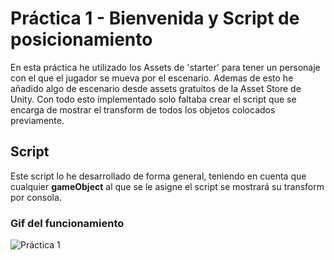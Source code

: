 # Práctica 1 - Bienvenida y Script de posicionamiento
 En esta práctica he utilizado los Assets de 'starter' para tener un personaje con el que el jugador se mueva por el escenario. Ademas de esto he añadido algo de escenario desde assets gratuitos de la Asset Store de Unity. Con todo esto implementado solo faltaba crear el script que se encarga de mostrar el transform de todos los objetos colocados previamente.

## Script
Este script lo he desarrollado de forma general, teniendo en cuenta que cualquier **gameObject** al que se le asigne el script se mostrará su transform por consola.

### Gif del funcionamiento

![Práctica 1](../Practica1-II-gif.gif)
